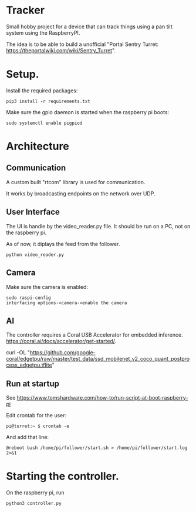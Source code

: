# Tracker
Small hobby project for a device that can track things using a pan tilt system using the RaspberryPI.

The idea is to be able to build a unofficial "Portal Sentry Turret: https://theportalwiki.com/wiki/Sentry_Turret".

# Setup.
Install the required packages:

```
pip3 install -r requirements.txt
```
Make sure the gpio daemon is started when the raspberry pi boots:
```
sudo systemctl enable pigpiod
```

# Architecture
## Communication
A custom built "rtcom" library is used for communication.

It works by broadcasting endpoints on the network over UDP. 

## User Interface
The UI is handle by the video_reader.py file. It should be run on a PC, not on the raspberry pi.

As of now, it diplays the feed from the follower.

```
python video_reader.py
```

## Camera
Make sure the camera is enabled:
````
sudo raspi-config
interfacing options->camera->enable the camera
````

## AI 
The controller requires a Coral USB Accelerator for embedded inference. https://coral.ai/docs/accelerator/get-started/.

curl -OL "https://github.com/google-coral/edgetpu/raw/master/test_data/ssd_mobilenet_v2_coco_quant_postprocess_edgetpu.tflite"

## Run at startup
See https://www.tomshardware.com/how-to/run-script-at-boot-raspberry-pi

Edit crontab for the user:
```
pi@turret:~ $ crontab -e
```

And add that line:
```
@reboot bash /home/pi/follower/start.sh > /home/pi/follower/start.log 2>&1
```

# Starting the controller.
On the raspberry pi, run 
``` 
python3 controller.py
```
